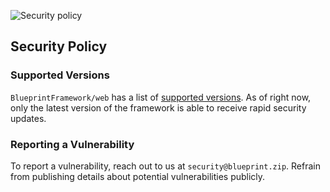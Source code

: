 ![Security policy](https://github.com/user-attachments/assets/b31af317-c071-41ae-8060-ef12f6c741a6)

## Security Policy

### Supported Versions

`BlueprintFramework/web` has a list of [supported versions](https://blueprint.zip/docs/?page=about/Changelog).
As of right now, only the latest version of the framework is able to receive rapid security updates.

### Reporting a Vulnerability

To report a vulnerability, reach out to us at `security@blueprint.zip`.
Refrain from publishing details about potential vulnerabilities publicly.
